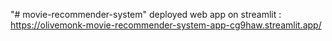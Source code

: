 "# movie-recommender-system" 
deployed web app on streamlit : https://olivemonk-movie-recommender-system-app-cg9haw.streamlit.app/

